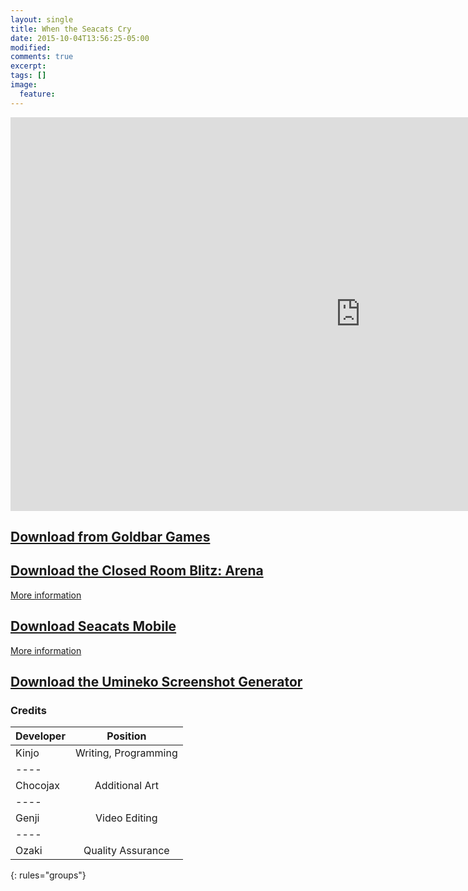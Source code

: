 ```yaml
---
layout: single
title: When the Seacats Cry
date: 2015-10-04T13:56:25-05:00
modified:
comments: true
excerpt:
tags: []
image:
  feature:
---
```


<iframe width="1120" height="630" src="https://www.youtube.com/embed/L3z39v_3KIk" frameborder="0" allowfullscreen></iframe>

## [Download from Goldbar Games](http://play.goldbargames.com/downloads/When_the_Seacats_Cry.zip)

## [Download the Closed Room Blitz: Arena](http://play.goldbargames.com/downloads/crb-arena.zip)
[More information](http://www.goldbargames.com/closed-room-blitz-arena/)

## [Download Seacats Mobile](https://play.goldbargames.com/downloads/seacats-mobile.apk)
[More information](https://www.goldbargames.com/seacats-mobile/)

## [Download the Umineko Screenshot Generator](http://play.goldbargames.com/downloads/[GG]UminekoScreenshot.zip)

### Credits

| Developer | Position |
|:--------|:-------:|
| Kinjo   | Writing, Programming   |
|----
| Chocojax | Additional Art  |
|----
| Genji | Video Editing   |
|----
| Ozaki   | Quality Assurance   |
{: rules="groups"}
